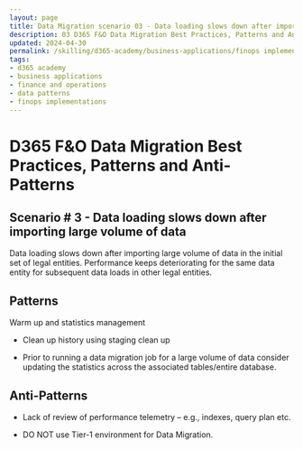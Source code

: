 ```yaml
---
layout: page
title: Data Migration scenario 03 - Data loading slows down after importing large volume of data 
description: 03 D365 F&O Data Migration Best Practices, Patterns and Anti-Patterns
updated: 2024-04-30
permalink: /skilling/d365-academy/business-applications/finops implementation best practices and patterns/dmscenario-03
tags:
- d365 academy
- business applications
- finance and operations
- data patterns
- finops implementations
---
```


# D365 F&O Data Migration Best Practices, Patterns and Anti-Patterns

## Scenario # 3 - Data loading slows down after importing large volume of data 
Data loading slows down after importing large volume of data in the initial set of legal entities. Performance keeps deteriorating for the same data entity for subsequent data loads in other legal entities. 


## Patterns
Warm up and statistics management

* Clean up history using staging clean up

* Prior to running a data migration job for a large volume of data consider updating the statistics across the associated tables/entire database.


## Anti-Patterns
* Lack of review of performance telemetry – e.g., indexes, query plan etc.


* DO NOT use Tier-1 environment for Data Migration.

